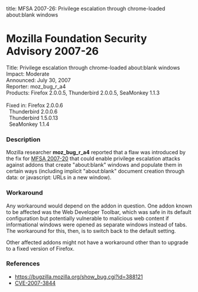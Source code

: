 title: MFSA 2007-26: Privilege escalation through chrome-loaded about:blank windows

<h1>Mozilla Foundation Security Advisory 2007-26</h1>

<p><span class="label">Title:</span>      Privilege escalation through chrome-loaded about:blank windows<br/>
<span class="label">Impact:</span>     Moderate<br/>
<span class="label">Announced:</span>  July 30, 2007<br/>
<span class="label">Reporter:</span>   moz_bug_r_a4<br/>
<span class="label">Products:</span>   Firefox 2.0.0.5, Thunderbird 2.0.0.5, SeaMonkey 1.1.3<br/>
<br/>
<span class="label">Fixed in:</span>   Firefox 2.0.0.6<br/>
<span class="label">&#160;</span>      Thunderbird 2.0.0.6<br/>
<span class="label">&#160;</span>      Thunderbird 1.5.0.13<br/>
<span class="label">&#160;</span>      SeaMonkey 1.1.4</p>


<h3>Description</h3>

<p>Mozilla researcher <strong>moz_bug_r_a4</strong> reported that a flaw was
introduced by the fix for <a href="mfsa2007-20.html">MFSA 2007-20</a> that
could enable privilege escalation attacks against addons that create
"about:blank" windows and populate them in certain ways (including
implicit "about:blank" document creation through data: or javascript:
URLs in a new window).</p>


<h3>Workaround</h3>

<p>Any workaround would depend on the addon in question. One addon known to be
affected was the Web Developer Toolbar, which was safe in its default
configuration but potentially vulnerable to malicious web content if
informational windows were opened as separate windows instead of tabs.
The workaround for this, then, is to switch back to the default setting.</p>

<p>Other affected addons might not have a workaround other than to upgrade
to a fixed version of Firefox.</p>


<h3>References</h3>

<ul>
<li><a href="https://bugzilla.mozilla.org/show_bug.cgi?id=388121">
https://bugzilla.mozilla.org/show_bug.cgi?id=388121</a></li>

<li><a class="ex-ref" href="http://nvd.nist.gov/nvd.cfm?cvename=CVE-2007-3844">CVE-2007-3844</a></li>
</ul>



